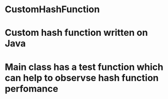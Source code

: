 # CustomHashFunction
# Custom hash function written on Java
# Main class has a test function which can help to observse hash function perfomance
